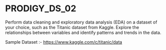 # PRODIGY_DS_02

Perform data cleaning and exploratory data analysis (EDA) on a dataset of your choice, such as the Titanic dataset from Kaggle. Explore the relationships between variables and identify patterns and trends in the data.

Sample Dataset :- https://www.kaggle.com/c/titanic/data
